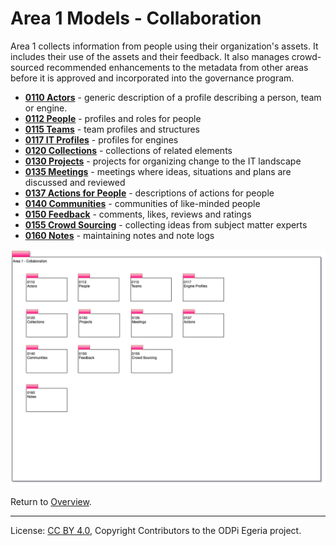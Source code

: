 <!-- SPDX-License-Identifier: CC-BY-4.0 -->
<!-- Copyright Contributors to the ODPi Egeria project. -->

# Area 1 Models - Collaboration

Area 1 collects information from people using their organization's assets.
It includes their use of the assets and their feedback.
It also manages crowd-sourced recommended enhancements to the
metadata from other areas before it is approved and incorporated
into the governance program.

* **[0110 Actors](0110-Actors.md)** - generic description of a profile describing a person, team or engine.
* **[0112 People](0112-People.md)** - profiles and roles for people
* **[0115 Teams](0115-Teams.md)** - team profiles and structures
* **[0117 IT Profiles](0117-IT-Profiles.md)** - profiles for engines
* **[0120 Collections](0120-Collections.md)** - collections of related elements
* **[0130 Projects](0130-Projects.md)** - projects for organizing change to the IT landscape
* **[0135 Meetings](0135-Meetings.md)** - meetings where ideas, situations and plans are discussed and reviewed
* **[0137 Actions for People](0137-Actions.md)** - descriptions of actions for people
* **[0140 Communities](0140-Communities.md)** - communities of like-minded people
* **[0150 Feedback](0150-Feedback.md)** - comments, likes, reviews and ratings
* **[0155 Crowd Sourcing](0155-Crowd-Sourcing.md)** - collecting ideas from subject matter experts
* **[0160 Notes](0160-Notes.md)** - maintaining notes and note logs

![UML Packages](area-1-collaboration-overview.png#pagewidth)

Return to [Overview](README.md).

----
License: [CC BY 4.0](https://creativecommons.org/licenses/by/4.0/),
Copyright Contributors to the ODPi Egeria project.